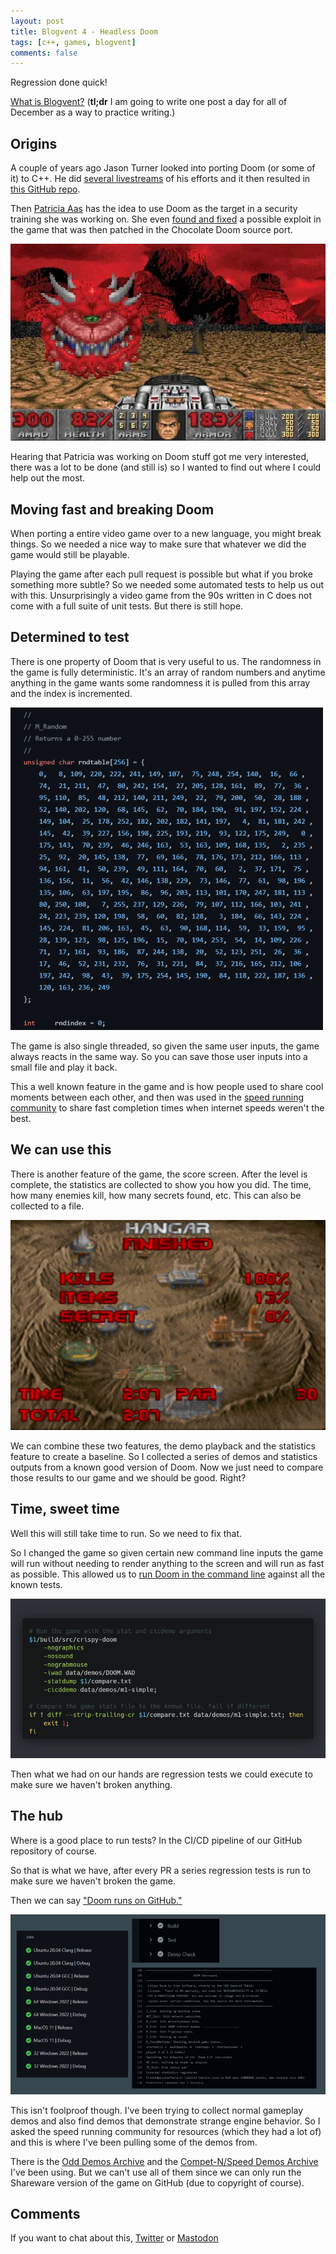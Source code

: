 ```yaml
---
layout: post
title: Blogvent 4 - Headless Doom
tags: [c++, games, blogvent]
comments: false
---
```


Regression done quick!

[What is Blogvent?](/2022-11-27-blogvent-calendar/) (**tl;dr** I am going to write one post a day for all of December as a way to practice writing.)

## Origins

A couple of years ago Jason Turner looked into porting Doom (or some of it) to C++. He did [several livestreams](https://twitter.com/lefticus/status/1247358289806897156?lang=en) of his efforts and it then resulted in [this GitHub repo](https://github.com/lefticus/cpp-doom).

Then [Patricia Aas](https://github.com/patricia-gallardo/cpp-doom) has the idea to use Doom as the target in a security training she was working on. She even [found and fixed](https://github.com/chocolate-doom/chocolate-doom/issues/1453) a possible exploit in the game that was then patched in the Chocolate Doom source port.

![doomgame](/img/doomgame.png "screenshot of the game doom, red demon in a desert like environment")

Hearing that Patricia was working on Doom stuff got me very interested, there was a lot to be done (and still is) so I wanted to find out where I could help out the most.

## Moving fast and breaking Doom

When porting a entire video game over to a new language, you might break things. So we needed a nice way to make sure that whatever we did the game would still be playable.

Playing the game after each pull request is possible but what if you broke something more subtle? So we needed some automated tests to help us out with this. Unsurprisingly a video game from the 90s written in C does not come with a full suite of unit tests. But there is still hope.

## Determined to test

There is one property of Doom that is very useful to us. The randomness in the game is fully deterministic. It's an array of random numbers and anytime anything in the game wants some randomness it is pulled from this array and the index is incremented.

![doomrandom](/img/doomrandom.png "an array of numbers, seemingly random")

The game is also single threaded, so given the same user inputs, the game always reacts in the same way. So you can save those user inputs into a small file and play it back.

This a well known feature in the game and is how people used to share cool moments between each other, and then was used in the [speed running community](https://en.wikipedia.org/wiki/Speed_Demos_Archive) to share fast completion times when internet speeds weren't the best.

## We can use this

There is another feature of the game, the score screen. After the level is complete, the statistics are collected to show you how you did. The time, how many enemies kill, how many secrets found, etc. This can also be collected to a file.

![doomstats](/img/doomstats.png "stats screen, showing percent of kills, items and a timer")

We can combine these two features, the demo playback and the statistics feature to create a baseline. So I collected a series of demos and statistics outputs from a known good version of Doom. Now we just need to compare those results to our game and we should be good. Right?

## Time, sweet time

Well this will still take time to run. So we need to fix that.

So I changed the game so given certain new command line inputs the game will run without needing to render anything to the screen and will run as fast as possible. This allowed us to [run Doom in the command line](https://github.com/patricia-gallardo/cpp-doom/blob/main/demo-check.sh) against all the known tests.

![doomcmd](/img/doomcmd.png "bash line command line interface, sending commands to doom and then doing a diff against another file.")

Then what we had on our hands are regression tests we could execute to make sure we haven't broken anything.

## The hub

Where is a good place to run tests? In the CI/CD pipeline of our GitHub repository of course.

So that is what we have, after every PR a series regression tests is run to make sure we haven't broken the game.

Then we can say ["Doom runs on GitHub."](https://github.com/patricia-gallardo/cpp-doom/actions/runs/3018933055/jobs/4854354584)

![doom-ci](/img/doomci.png "a view of github's ci-cd interface with different operating systems, output of doom running and a demo check passing")

This isn't foolproof though. I've been trying to collect normal gameplay demos and also find demos that demonstrate strange engine behavior. So I asked the speed running community for resources (which they had a lot of) and this is where I've been pulling some of the demos from.

There is the [Odd Demos Archive](https://www.classicdoom.com/odddemos.htm) and the [Compet-N/Speed Demos Archive](https://archive.org/details/competn) I've been using. But we can't use all of them since we can only run the Shareware version of the game on GitHub (due to copyright of course).

## Comments

If you want to chat about this, [Twitter](https://twitter.com/olafurw/status/1599422860195287040) or [Mastodon](https://mastodon.social/@olafurw/109456071712908227)
